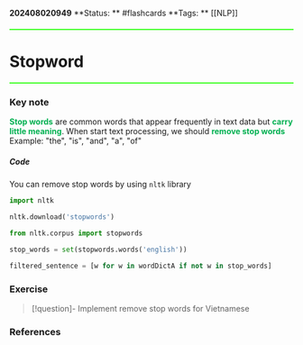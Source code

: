 **202408020949**
**Status: ** #flashcards 
**Tags: ** [[NLP]]

<hr style="border: none; height: 2px; background-color: #37FF1D; margin: 20px 0;">

# Stopword

<hr style="border: none; height: 2px; background-color: #37FF1D; margin: 20px 0;">

### Key note
**<font color="#00b050">Stop words</font>** are common words that appear frequently in text data but **<font color="#00b050">carry little meaning</font>**. When start text processing, we should **<font color="#00b050">remove stop words</font>**
Example: "the", "is", "and", "a", "of"
##### Code
You can remove stop words by using `nltk` library
```python
import nltk 

nltk.download('stopwords') 

from nltk.corpus import stopwords 

stop_words = set(stopwords.words('english'))

filtered_sentence = [w for w in wordDictA if not w in stop_words]
```
### Exercise
>[!question]- Implement remove stop words for Vietnamese

### References

